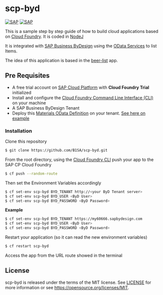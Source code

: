 # scp-byd
[![SAP](https://i.imgur.com/kkQTp3m.png)](https://cloudplatform.sap.com)
[![SAP](https://i.imgur.com/zNslwny.png)](https://cloudplatform.sap.com)

This is a sample step by step guide of how to build cloud applications based on [Cloud Foundry](https://www.cloudfoundry.org/). 
It is coded in [NodeJ](https://nodejs.org/en/) 

It is integrated with [SAP Business ByDesign](https://www.sap.com/uk/products/business-bydesign.html) using the [OData Services](https://odata.org) to list Items. 

The idea of this application is based in the [beer-list](https://github.com/mariantalla/beer-list) app.


## Pre Requisites
* A free trial account on  [SAP Cloud Platform](https://developers.sap.com/tutorials/cp-trial-quick-onboarding.html) with **Cloud Foundry Trial** initialized
* Install and configure the [Cloud Foundry Command Line Interface (CLI)](https://developers.sap.com/tutorials/cp-cf-download-cli.html) on your machine
* A SAP Business ByDesign Tenant 
* Deploy this [Materials OData Definition](https://github.com/SAP-samples/sapbydesign-api-samples/blob/master/Custom%20OData%20Services/vmumaterial.xml) on your tenant. [See here on example](https://www.youtube.com/watch?v=z6mF_1hFths)

### Installation
Clone this repository
```sh
$ git clone https://github.com/B1SA/scp-byd.git
```
From the root directory, using the [Cloud Foundry CLI](https://docs.cloudfoundry.org/cf-cli/install-go-cli.html) push your app to the SAP CP Cloud Foundry
```sh
$ cf push --random-route
```
Then set the Environment Variables accordingly
```sh
$ cf set-env scp-byd BYD_TENANT http://<your ByD Tenant server>
$ cf set-env scp-byd BYD_USER <ByD User>
$ cf set-env scp-byd BYD_PASSWORD <ByD Password>
```
**Example**
```sh
$ cf set-env scp-byd BYD_TENANT https://my60666.sapbydesign.com
$ cf set-env scp-byd BYD_USER <ByD User>
$ cf set-env scp-byd BYD_PASSWORD <ByD Password>
```

Restart your application (so it can read the new environment variables)
```sh
$ cf restart scp-byd
```

Access the app from the URL route showed in the terminal

## License
scp-byd is released under the terms of the MIT license. See [LICENSE](LICENSE) for more information or see https://opensource.org/licenses/MIT.
